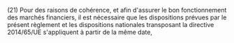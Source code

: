 (21) Pour des raisons de cohérence, et afin d'assurer le bon fonctionnement des marchés financiers, il est nécessaire que les dispositions prévues par le présent règlement et les dispositions nationales transposant la directive 2014/65/UE s'appliquent à partir de la même date,
